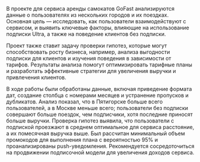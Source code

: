 В проекте для сервиса аренды самокатов GoFast анализируются данные о пользователях из нескольких городов и их поездках. 
Основная цель — исследовать, как пользователи взаимодействуют с сервисом, и выявить ключевые факторы, влияющие на использование подписки Ultra, а также на поведение клиентов без подписки.

Проект также ставит задачу проверки гипотез, которые могут способствовать росту бизнеса, например, анализа выгодности подписки для клиентов и изучения поведения в зависимости от тарифов. 
Результаты анализа помогут оптимизировать тарифные планы и разработать эффективные стратегии для увеличения выручки и привлечения клиентов.

В ходе работы были обработаны данные, включая приведение формата дат, создание столбца с номерами месяцев и устранение пропусков и дубликатов. 
Анализ показал, что в Пятигорске больше всего пользователей, а в Москве меньше всего; пользователи без подписки совершают больше поездок, чем подписчики, хотя последние приносят больше выручки. 
Проверка гипотез выявила, что пользователи с подпиской проезжают в среднем оптимальное для сервиса расстояние, а их помесячная выручка выше. Был рассчитан минимальный объем промокодов для выполнения плана с вероятностью 95% и проанализированы push-уведомления. 
Рекомендуется сосредоточиться на продвижении подписочной модели для увеличения доходов сервиса.
